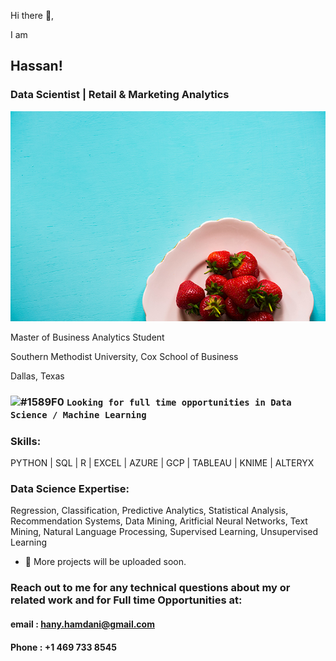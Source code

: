 Hi there 👋, 

I am 
## Hassan!

### Data Scientist | Retail & Marketing Analytics 
![Data Scientist | Retail & Marketing Analytics ](https://github.com/hanyhamdani/hanyhamdani/blob/main/portfolio-3.jpg)

Master of Business Analytics Student

Southern Methodist University, Cox School of Business

Dallas, Texas


### ![#1589F0](https://via.placeholder.com/15/1589F0/000000?text=+) `Looking for full time opportunities in Data Science / Machine Learning`



### Skills:
PYTHON | SQL | R | EXCEL | AZURE | GCP | TABLEAU | KNIME | ALTERYX

### Data Science Expertise: 

Regression, Classification, Predictive Analytics, Statistical Analysis, Recommendation Systems, Data Mining,
Aritficial Neural Networks, Text Mining, Natural Language Processing, Supervised Learning, Unsupervised Learning



- 🔭  More projects will be uploaded soon.



### Reach out to me for any technical questions about my or related work and for Full time Opportunities at:
#### email : hany.hamdani@gmail.com
#### Phone : +1 469 733 8545



<!---
hanyhamdani/hanyhamdani is a ✨ special ✨ repository because its `README.md` (this file) appears on your GitHub profile.
You can click the Preview link to take a look at your changes.
--->

